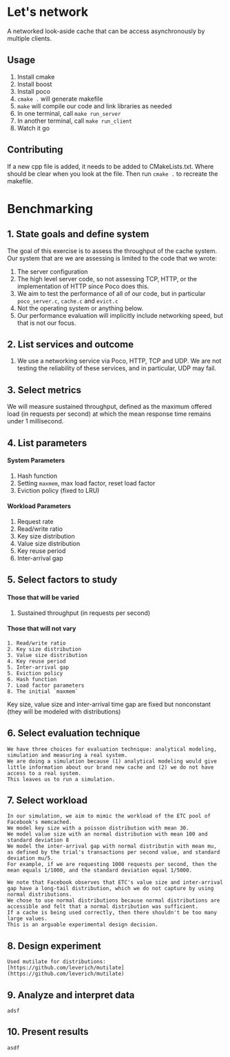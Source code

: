 # Let's network
A networked look-aside cache that can be access asynchronously by multiple clients.

## Usage
1. Install cmake
2. Install boost
3. Install poco
4. `cmake .` will generate makefile
5. `make` will compile our code and link libraries as needed
6. In one terminal, call `make run_server`
7. In another terminal, call `make run_client`
8. Watch it go

## Contributing
If a new cpp file is added, it needs to be added to CMakeLists.txt.
Where should be clear when you look at the file.
Then run `cmake .` to recreate the makefile.

# Benchmarking

## 1. State goals and define system
The goal of this exercise is to assess the throughput of the cache system.
Our system that are we are assessing is limited to the code that we wrote:
1. The server configuration
2. The high level server code, so not assessing TCP, HTTP, or the implementation of HTTP since Poco does this.
3. We aim to test the performance of all of our code, but in particular `poco_server.c`, `cache.c` and `evict.c`
4. Not the operating system or anything below.
5. Our performance evaluation will implicitly include networking speed, but that is not our focus.

## 2. List services and outcome
1. We use a networking service via Poco, HTTP, TCP and UDP. We are not testing the reliability of these services, and in particular, UDP may fail.

## 3. Select metrics
We will measure sustained throughput, defined as the maximum offered load (in requests per second) at which the mean response time remains under 1 millisecond.

## 4. List parameters

#### System Parameters
1. Hash function
2. Setting `maxmem`, max load factor, reset load factor
3. Eviction policy (fixed to LRU)

#### Workload Parameters
1. Request rate
2. Read/write ratio
3. Key size distribution
4. Value size distribution
5. Key reuse period
6. Inter-arrival gap

## 5. Select factors to study

#### Those that will be varied
1. Sustained throughput (in requests per second)

#### Those that will not vary
    1. Read/write ratio
    2. Key size distribution
    3. Value size distribution
    4. Key reuse period
    5. Inter-arrival gap
    5. Eviction policy
    6. Hash function
    7. Load factor parameters
    8. The initial `maxmem`

Key size, value size and inter-arrival time gap are fixed but nonconstant (they will be modeled with distributions)

## 6. Select evaluation technique
    We have three choices for evaluation technique: analytical modeling, simulation and measuring a real system. 
    We are doing a simulation because (1) analytical modeling would give little information about our brand new cache and (2) we do not have access to a real system. 
    This leaves us to run a simulation.

## 7. Select workload
    In our simulation, we aim to mimic the workload of the ETC pool of Facebook's memcached.
    We model key size with a poisson distribution with mean 30. 
    We model value size with an normal distribution with mean 100 and standard deviation 8
    We model the inter-arrival gap with normal distributin with mean mu, as defined by the trial's transactions per second value, and standard deviation mu/5. 
    For example, if we are requesting 1000 requests per second, then the mean equals 1/1000, and the standard deviation equal 1/5000. 

    We note that Facebook observes that ETC's value size and inter-arrival gap have a long-tail distribution, which we do not capture by using normal distributions.
    We chose to use normal distributions because normal distributions are accessible and felt that a normal distribution was sufficient.
    If a cache is being used correctly, then there shouldn't be too many large values. 
    This is an arguable experimental design decision.

## 8. Design experiment
    Used mutilate for distributions:  [https://github.com/leverich/mutilate](https://github.com/leverich/mutilate)

## 9. Analyze and interpret data
    adsf

## 10. Present results
    asdf



